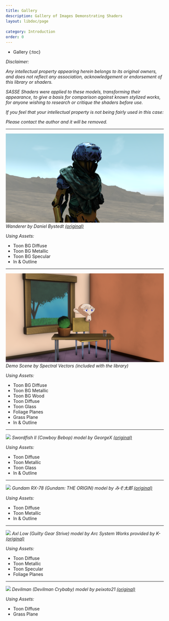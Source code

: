 ```yaml
---
title: Gallery
description: Gallery of Images Demonstrating Shaders
layout: libdoc/page

category: Introduction
order: 0
---
```

- Gallery
{:toc}

_Disclaimer:_

_Any intellectual property appearing herein belongs to its original owners, and does not reflect any association, acknowledgement or endorsement of this library or shaders._

_SASSE Shaders were applied to these models, transforming their appearance, to give a basis for comparison against known stylized works, for anyone wishing to research or critique the shaders before use._

_If you feel that your intellectual property is not being fairly used in this case:_ 

_Please contact the author and it will be removed._

---
[![Wanderer](/assets/Wanderer_SASSE.png)](/sasse-docs/assets/Wanderer_SASSE.png)
_Wanderer by Daniel Bystedt [(original)](https://dbystedt.artstation.com/projects/Aa4mm)_

_Using Assets:_
- Toon BG Diffuse
- Toon BG Metallic
- Toon BG Specular
- In & Outline

---
[![](/assets/SASSE_Demo_41.png)](/sasse-docs/assets/SASSE_Demo_41.png)
_Demo Scene by Spectral Vectors (included with the library)_

_Using Assets:_
- Toon BG Diffuse
- Toon BG Metallic
- Toon BG Wood
- Toon Diffuse
- Toon Glass
- Foliage Planes
- Grass Plane
- In & Outline

---
[![](/assets/SwordfishII_SASSE.png)](/sasse-docs/assets/SwordfishII_SASSE.png)
_Swordfish II (Cowboy Bebop) model by GeorgeX [(original)](https://sketchfab.com/3d-models/swordfish-ii-fan-art-aac759579ac54b4eaa97887a0129e75c)_

_Using Assets:_
- Toon Diffuse
- Toon Metallic
- Toon Glass
- In & Outline

---
[![](/assets/Gundam_RX-78_SASSE.png)](/sasse-docs/assets/Gundam_RX-78_SASSE.png)
_Gundam RX-78 (Gundam: THE ORIGIN) model by みそ太郎 [(original)](https://sketchfab.com/3d-models/the-origingundamthe-origin-ver-b1fbcc97214a431bbc024f7bc929c41a)_

_Using Assets:_
- Toon Diffuse
- Toon Metallic
- In & Outline

---
[![](/assets/AxlLow_GGStrive_SASSE.png)](/sasse-docs/assets/AxlLow_GGStrive_SASSE.png)
_Axl Low (Guilty Gear Strive) model by Arc System Works provided by K- [(original)](https://sketchfab.com/3d-models/axl-low-guilty-gear-arc-system-works-1c22a4f83611443e9a667c511aac1d10)_

_Using Assets:_
- Toon Diffuse
- Toon Metallic
- Toon Specular
- Foliage Planes

---
[![](/assets/Devilman_SASSE.png)](/sasse-docs/assets/Devilman_SASSE.png)
_Devilman (Devilman Crybaby) model by peixoto21 [(original)](https://sketchfab.com/3d-models/devilmandevilman-crybaby-bd391dc7295040b9bfa696f0d400c4f6)_

_Using Assets:_
- Toon Diffuse
- Grass Plane
